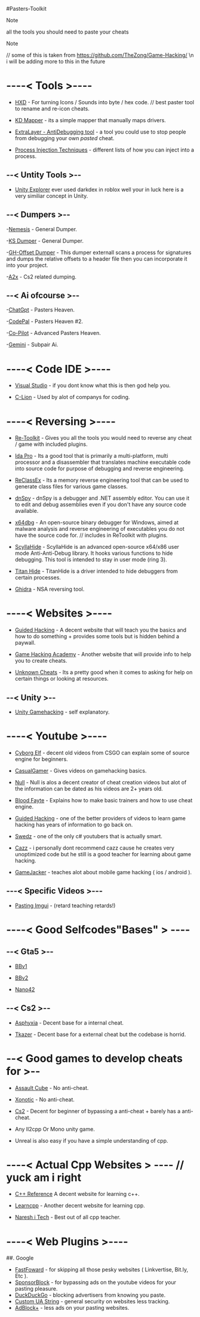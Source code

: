#Pasters-Toolkit

> [!NOTE]
> all the tools you should need to paste your cheats

> [!NOTE]
> // some of this is taken from https://github.com/TheZong/Game-Hacking/ \n
> i will be adding more to this in the future


# ----< Tools >----
- [HXD](https://mh-nexus.de/en/hxd/) - For turning Icons / Sounds into byte / hex code. // best paster tool to rename and re-icon cheats.

- [KD Mapper](https://github.com/TheCruZ/kdmapper) - its a simple mapper that manually maps drivers.

- [ExtraLayer - AntiDebugging tool](https://github.com/ImInTheICU/ExtraLayer) - a tool you could use to stop people from debugging your own *pasted* cheat.

- [Process Injection Techniques](https://github.com/MahmoudZohdy/Process-Injection-Techniques) - different lists of how you can inject into a process.

## --< Untity Tools >--
- [Unity Explorer](https://github.com/sinai-dev/UnityExplorer) ever used darkdex in roblox well your in luck here is a very similiar concept in Unity.

## --< Dumpers >--
-[Nemesis](https://github.com/not-matthias/Nemesis) - General Dumper.

-[KS Dumper](https://github.com/EquiFox/KsDumper) - General Dumper.

-[GH-Offset Dumper](https://github.com/guided-hacking/GH-Offset-Dumper) - This dumper externall scans a process for signatures and dumps the relative offsets to a header file then you can incorporate it into your project.

-[A2x](https://github.com/a2x/cs2-dumper) - Cs2 related dumping.

## --< Ai ofcourse >--
-[ChatGpt](https://chat.openai.com/) - Pasters Heaven.

-[CodePal](https://codepal.ai/) - Pasters Heaven #2.

-[Co-Pilot](https://github.com/features/copilot) - Advanced Pasters Heaven.

-[Gemini](https://gemini.google.com/) - Subpair Ai.

# ----< Code IDE >----
- [Visual Studio](https://visualstudio.microsoft.com/) - if you dont know what this is then god help you.
  
- [C-Lion](https://www.jetbrains.com/clion/) - Used by alot of companys for coding.

# ----< Reversing >----
- [Re-Toolkit]([https://pages.github.com/](https://github.com/mentebinaria/retoolkit)https://github.com/mentebinaria/retoolkit) - Gives you all the tools you would need to reverse any cheat / game with included plugins.
  
- [Ida Pro](https://mega.nz/file/jMJgEDBJ#HXf7R9fRJ1a5jyKNB-GSW2uj-O5FMYadMVqIY4uD3Gs) - Its a good tool that is primarily a multi-platform, multi processor and a disassembler that translates machine executable code into source code for purpose of debugging and reverse engineering.

- [ReClassEx](https://github.com/ajkhoury/ReClassEx) - Its a memory reverse engineering tool that can be used to generate class files for various game classes.

- [dnSpy](https://github.com/dnSpy/dnSpy) - dnSpy is a debugger and .NET assembly editor. You can use it to edit and debug assemblies even if you don't have any source code available.

- [x64dbg](https://github.com/x64dbg/x64dbg) - An open-source binary debugger for Windows, aimed at malware analysis and reverse engineering of executables you do not have the source code for. // includes in ReToolkit with plugins.

- [ScyllaHide](https://github.com/x64dbg/ScyllaHide) - ScyllaHide is an advanced open-source x64/x86 user mode Anti-Anti-Debug library. It hooks various functions to hide debugging. This tool is intended to stay in user mode (ring 3).

- [Titan Hide](https://github.com/mrexodia/titanhide) - TitanHide is a driver intended to hide debuggers from certain processes.

- [Ghidra](https://github.com/NationalSecurityAgency/ghidra) - NSA reversing tool.

# ----< Websites >----

- [Guided Hacking](https://guidedhacking.com/) - A decent website that will teach you the basics and how to do something + provides some tools but is hidden behind a paywall.

- [Game Hacking Academy](https://gamehacking.academy/about) - Another website that will provide info to help you to create cheats.

- [Unknown Cheats](https://www.unknowncheats.me/) - Its a pretty good when it comes to asking for help on certain things or looking at resources.

## --< Unity >--
- [Unity Gamehacking](https://github.com/imadr/Unity-game-hacking) - self explanatory.

# ----< Youtube >----

- [Cyborg Elf](https://www.youtube.com/@CyborgElf) - decent old videos from CSGO can explain some of source engine for beginners.

- [CasualGamer](https://www.youtube.com/@casualgamer1791) - Gives videos on gamehacking basics.

- [Null](https://www.youtube.com/c/NullTerminator) - Null is alos a decent creator of cheat creation videos but alot of the information can be dated as his videos are 2+ years old.

- [Blood Fayte](https://www.youtube.com/user/BloodFayte) - Explains how to make basic trainers and how to use cheat engine.

- [Guided Hacking](https://www.youtube.com/user/L4DL4D2EUROPE) - one of the better providers of videos to learn game hacking has years of information to go back on.

- [Swedz](https://www.youtube.com/@SwedishTwat) - one of the only c# youtubers that is actually smart.

- [Cazz](https://www.youtube.com/@cazz) - i personally dont recommend cazz cause he creates very unoptimized code but he still is a good teacher for learning about game hacking.

- [GameJacker](https://www.youtube.com/@GameJacker/) - teaches alot about mobile game hacking ( ios / android ).

## ---< Specific Videos >---
- [Pasting Imgui](https://youtu.be/pbgm5hOiNek?si=uePL_pXkwH6ZBpww) - (retard teaching retards!)


# ----< Good Selfcodes"Bases" > ----

## --< Gta5 >--

- [BBv1](https://www.unknowncheats.me/forum/grand-theft-auto-v/312661-bigbase.html)

- [BBv2](https://github.com/Pocakking/BigBaseV2)

- [Nano42](https://www.unknowncheats.me/forum/grand-theft-auto-v/301091-updated-1-44-nano42-base.html)

## --< Cs2 >--
- [Asphyxia](https://github.com/maecry/asphyxia-cs2) - Decent base for a internal cheat.

- [Tkazer](https://www.unknowncheats.me/) - Decent base for a external cheat but the codebase is horrid.


# --< Good games to develop cheats for >--
- [Assault Cube](https://assault.cubers.net/) - No anti-cheat.

- [Xonotic](https://xonotic.org/) - No anti-cheat.

- [Cs2](https://store.steampowered.com/app/730/CounterStrike_2/) - Decent for beginner of bypassing a anti-cheat + barely has a anti-cheat.

- Any Il2cpp Or Mono unity game.

- Unreal is also easy if you have a simple understanding of cpp.


# ----< Actual Cpp Websites > ---- // yuck am i right 
- [C++ Reference](https://en.cppreference.com/w/)  A decent website for learning c++.

- [Learncpp](https://www.learncpp.com/) - Another decent website for learning cpp.

- [Naresh i Tech](https://www.youtube.com/playlist?list=PLVlQHNRLflP8_DGKcMoRw-TYJJALgGu4J) - Best out of all cpp teacher.


# ----< Web Plugins >----

##. Google
   - [FastFoward](https://chromewebstore.google.com/detail/fastforward/icallnadddjmdinamnolclfjanhfoafe) - for skipping all those pesky websites ( Linkvertise, Bit.ly, Etc ).
   - [SponsorBlock](https://chromewebstore.google.com/detail/sponsorblock-for-youtube/mnjggcdmjocbbbhaepdhchncahnbgone) - for bypassing ads on the youtube videos for your pasting pleasure.
   - [DuckDuckGo](https://chromewebstore.google.com/detail/duckduckgo-privacy-essent/bkdgflcldnnnapblkhphbgpggdiikppg) - blocking advertisers from knowing you paste.
   - [Custom UA String](https://chromewebstore.google.com/detail/custom-useragent-string/lejiafennghcpgmbpiodgofeklkpahoe) - general security on websites less tracking.
   - [AdBlock+](https://chromewebstore.google.com/detail/adblock-plus-free-ad-bloc/cfhdojbkjhnklbpkdaibdccddilifddb) - less ads on your pasting websites.


